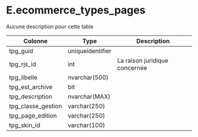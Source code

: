 # E.ecommerce_types_pages

Aucune description pour cette table

Colonne|Type|Description
---|---|---
tpg_guid|uniqueidentifier|
tpg_rjs_id|int|La raison juridique concernée 
tpg_libelle|nvarchar(500)|
tpg_est_archive|bit|
tpg_description|nvarchar(MAX)|
tpg_classe_gestion|varchar(250)|
tpg_page_edition|varchar(250)|
tpg_skin_id|varchar(100)|
